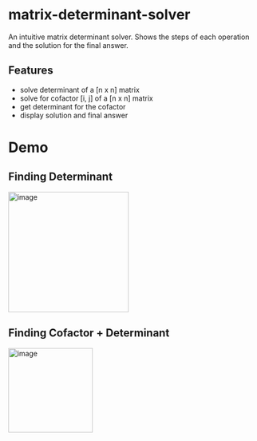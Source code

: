 # matrix-determinant-solver
An intuitive matrix determinant solver. Shows the steps of each operation and the solution for the final answer. 

## Features
- solve determinant of a [n x n] matrix
- solve for cofactor [i, j] of a [n x n] matrix
- get determinant for the cofactor
- display solution and final answer

# Demo
## Finding Determinant
<img width="241" alt="image" src="https://user-images.githubusercontent.com/70811340/173385542-75e61514-1df1-4331-b646-922b8e422113.png">

## Finding Cofactor + Determinant
<img width="169" alt="image" src="https://user-images.githubusercontent.com/70811340/173384617-9af557db-937d-4af4-9288-dcfbbc331c4d.png">
